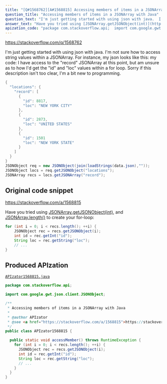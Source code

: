 ```yaml
---
title: "[Q#1568762][A#1568815] Accessing members of items in a JSONArray with Java"
question_title: "Accessing members of items in a JSONArray with Java"
question_text: "I'm just getting started with using json with java.  I'm not sure how to access string values within a JSONArray. For instance, my json looks like this: my code: I have access to the \"record\" JSONArray at this point, but am unsure as to how I'd get the \"id\" and \"loc\" values within a for loop.  Sorry if this description isn't too clear, I'm a bit new to programming."
answer_text: "Have you tried using [JSONArray.getJSONObject(int)](http://json.org/javadoc/org/json/JSONArray.html#getJSONObject(int)), and [JSONArray.length()](http://json.org/javadoc/org/json/JSONArray.html#length()) to create your for-loop:"
apization_code: "package com.stackoverflow.api;  import com.google.gwt.json.client.JSONObject;  /**  * Accessing members of items in a JSONArray with Java  *  * @author APIzator  * @see <a href=\"https://stackoverflow.com/a/1568815\">https://stackoverflow.com/a/1568815</a>  */ public class APIzator1568815 {    public static void accessMember() throws RuntimeException {     for (int i = 0; i < recs.length(); ++i) {       JSONObject rec = recs.getJSONObject(i);       int id = rec.getInt(\"id\");       String loc = rec.getString(\"loc\");       // ...     }   } }"
---
```


https://stackoverflow.com/q/1568762

I&#x27;m just getting started with using json with java.  I&#x27;m not sure how to access string values within a JSONArray. For instance, my json looks like this:
my code:
I have access to the &quot;record&quot; JSONArray at this point, but am unsure as to how I&#x27;d get the &quot;id&quot; and &quot;loc&quot; values within a for loop.  Sorry if this description isn&#x27;t too clear, I&#x27;m a bit new to programming.


```java
{
  "locations": {
    "record": [
      {
        "id": 8817,
        "loc": "NEW YORK CITY"
      },
      {
        "id": 2873,
        "loc": "UNITED STATES"
      },
      {
        "id": 1501
        "loc": "NEW YORK STATE"
      }
    ]
  }
}
JSONObject req = new JSONObject(join(loadStrings(data.json),""));
JSONObject locs = req.getJSONObject("locations");
JSONArray recs = locs.getJSONArray("record");
```


## Original code snippet

https://stackoverflow.com/a/1568815

Have you tried using [JSONArray.getJSONObject(int)](http://json.org/javadoc/org/json/JSONArray.html#getJSONObject(int)), and [JSONArray.length()](http://json.org/javadoc/org/json/JSONArray.html#length()) to create your for-loop:

```java
for (int i = 0; i < recs.length(); ++i) {
    JSONObject rec = recs.getJSONObject(i);
    int id = rec.getInt("id");
    String loc = rec.getString("loc");
    // ...
}
```

## Produced APIzation

[`APIzator1568815.java`](https://github.com/pasqualesalza/apization-temp-data/raw/master/apizations/java/APIzator1568815.java)

```java
package com.stackoverflow.api;

import com.google.gwt.json.client.JSONObject;

/**
 * Accessing members of items in a JSONArray with Java
 *
 * @author APIzator
 * @see <a href="https://stackoverflow.com/a/1568815">https://stackoverflow.com/a/1568815</a>
 */
public class APIzator1568815 {

  public static void accessMember() throws RuntimeException {
    for (int i = 0; i < recs.length(); ++i) {
      JSONObject rec = recs.getJSONObject(i);
      int id = rec.getInt("id");
      String loc = rec.getString("loc");
      // ...
    }
  }
}

```
